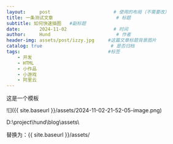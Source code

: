 ```yaml
---
layout:     post                       # 使用的布局（不需要改）
title: 一条测试文章                       # 标题 
subtitle: 如何快速插图   #副标题
date:       2024-11-02                 # 时间
author:     Hund                        # 作者
header-img: assets/post/izzy.jpg     #这篇文章标题背景图片
catalog: true                         # 是否归档
tags:                                #标签
    - 开发
    - HTML
    - 小作品
    - 小游戏
    - 阿里云
---
```


这是一个模板

![]({{ site.baseurl }}/assets/2024-11-02-21-52-05-image.png)

D:\project\hund\blog\assets\

替换为：{{ site.baseurl }}/assets/
